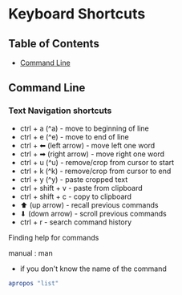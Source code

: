 # Keyboard Shortcuts

## Table of Contents

- [Command Line](#command-line)

## Command Line

### Text Navigation shortcuts

- ctrl + a (^a) - move to beginning of line
- ctrl + e (^e) - move to end of line
- ctrl + ⬅ (left arrow) - move left one word
- ctrl + ➡ (right arrow) - move right one word
- ctrl + u (^u) - remove/crop from cursor to start
- ctrl + k (^k) - remove/crop from cursor to end
- ctrl + y (^y) - paste cropped text
- ctrl + shift + v - paste from clipboard
- ctrl + shift + c - copy to clipboard
- ⬆ (up arrow) - recall previous commands
- ⬇ (down arrow) - scroll previous commands
- ctrl + r - search command history

Finding help for commands

manual : man

- if you don't know the name of the command

```bash
apropos "list"
```
